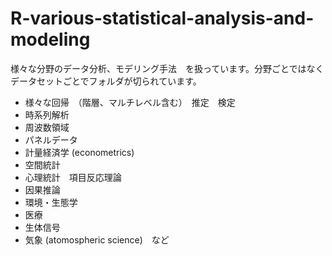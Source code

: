 # R-various-statistical-analysis-and-modeling

様々な分野のデータ分析、モデリング手法　を扱っています。分野ごとではなくデータセットごとでフォルダが切られています。

- 様々な回帰　（階層、マルチレベル含む）　推定　検定
- 時系列解析
- 周波数領域
- パネルデータ
- 計量経済学 (econometrics)
- 空間統計
- 心理統計　項目反応理論
- 因果推論
- 環境・生態学
- 医療
- 生体信号
- 気象 (atomospheric science)　など
